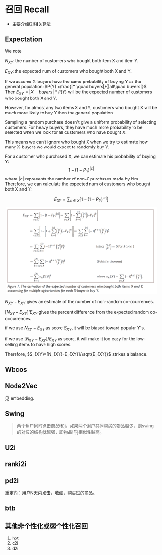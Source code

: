 # 召回 Recall

- 主要介绍i2i相关算法

## Expectation

We note 

$N_{XY}$: the number of customers who bought both item X and item Y.

$E_{XY}$: the expected num of customers who bought both X and Y.

If we assume X-buyers have the same probability of buying Y as the general population: $P(Y) =\frac{|Y \quad buyers|}{|all\quad buyers|}$. Then $E_{XY} = |X \quad buyers| * P(Y)$ will be the expected number of customers who bought both X and Y.

However, for almost any two items X and Y, customers who bought X will be much more likely to buy Y then the general population.

Sampling a random purchase doesn't give a uniform probability of selecting customers. For heavy buyers, they have much more probability to be selected when we look for all customers who have bought X.

This means we can't ignore who bought X when we try to estimate how many X-buyers we would expect to randomly buy Y.

For a customer who purchased X, we can estimate his probability of buying Y:
$$ 1 - (1-P_Y)^{|c|}$$
where $|c|$ represents the number of non-X purchases made by him. Therefore, we can calculate the expected num of customers who bought both X and Y:

$$ E_{XY}=\sum_{c\in X} [1- (1-P_Y)^{|c|}]$$

<div align="center">
<img src="images/expectation.png" width = "500">
</div>

$N_{XY}-E_{XY}$ gives an estimate of the number of non-random co-ocurrences.

$[N_{XY}-E_{XY}]/E_{XY}$ gives the percent difference from the expected random co-occurrences. 

if we use $N_{XY}-E_{XY}$ as score $S_{XY}$, it will be biased toward popular Y's.

if we use $[N_{XY}-E_{XY}]/E_{XY}$ as score, it will make it too easy for the low-selling items to have high scores.

Therefore, $S_{XY}=[N_{XY}-E_{XY}]/\sqrt{E_{XY}}$ strikes a balance.

## Wbcos

## Node2Vec

见 embedding.

## Swing
> 两个用户同时点击商品i和j，如果两个用户共同购买的物品越少，则swing的对应的结构就越强，即物品i与j相似性越高。

## U2i

## ranki2i

## pd2i 
重定向：用户N天内点击，收藏，购买过的商品。


## btb

## 其他非个性化或弱个性化召回

1. hot
2. c2i
3. d2i



